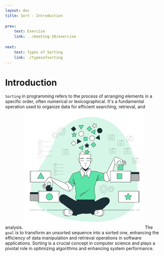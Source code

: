 ```yaml
---
layout: doc
title: Sort - Introduction

prev:
    text: Exercise
    link: ../meeting-10/exercise

next:
    text: Types of Sorting
    link: ./typesofsorting
---
```


# Introduction
`Sorting` in programming refers to the process of arranging elements in a specific order, often numerical or lexicographical. It's a fundamental operation used to organize data for efficient searching, retrieval, and analysis.
![meeting-11 image](../../assets/sort-image.png)
The `goal` is to transform an unsorted sequence into a sorted one, enhancing the efficiency of data manipulation and retrieval operations in software applications. Sorting is a crucial concept in computer science and plays a pivotal role in optimizing algorithms and enhancing system performance.